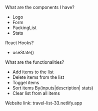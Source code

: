 What are the components I have?

-   Logo
-   Form
-   PackingList
-   Stats

React Hooks?

-   useState()

What are the functionalities?

-   Add items to the list
-   Delete items from the list
-   Toggel items
-   Sort items By(inputs|description| stats)
-   Clear list from all items

  Website link: travel-list-33.netlify.app
